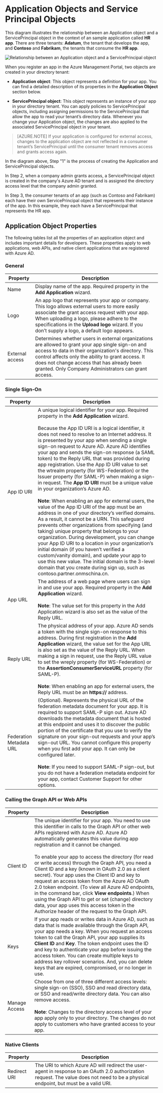 <properties
   pageTitle="Application Objects and Service Principal Objects | Windows Azure"
   description="A discussion of the relationship between Application objects and ServicePrincipal objects in Azure Active Directory"
   documentationCenter="dev-center-name"
   authors="msmbaldwin"
   manager="mbaldwin"
   services="active-directory"
   editor=""/>

<tags
	ms.service="active-directory"
	ms.date="09/17/2015"
	wacn.date=""/>


# Application Objects and Service Principal Objects

This diagram illustrates the relationship between an Application object and a ServicePrincipal object in the context of an sample application called **HR app**. There are three tenants: **Adatum**, the tenant that develops the app, and **Contoso** and **Fabrikam**, the tenants that consume the **HR app**.

![Relationship between an Application object and a ServicePrincipal object](./media/active-directory-application-objects/application-objects-relationship.png)


When you register an app in the Azure Management Portal, two objects are created in your directory tenant:

- **Application object**: This object represents a definition for your app. You can find a detailed description of its properties in the **Application Object** section below.

- **ServicePrincipal object**: This object represents an instance of your app in your directory tenant. You can apply policies to ServicePrincipal objects, including assigning permissions to the ServicePrincipal that allow the app to read your tenant’s directory data. Whenever you change your Application object, the changes are also applied to the associated ServicePrincipal object in your tenant.


> [AZURE.NOTE] If your application is configured for external access, changes to the application object are not reflected in a consumer tenant’s ServicePrincipal until the consumer tenant removes access and grants access again.



In the diagram above, Step "1" is the process of creating the Application and ServicePrincipal objects.

In Step 2, when a company admin grants access, a ServicePrincipal object is created in the company's Azure AD tenant and is assigned the directory access level that the company admin granted.

In Step 3, the consumer tenants of an app (such as Contoso and Fabrikam) each have their own ServicePrincipal object that represents their instance of the app. In this example, they each have a ServicePrincipal that represents the HR app.





## Application Object Properties

The following tables list all the properties of an application object and includes important details for developers. These properties apply to web applications, web APIs, and native client applications that are registered with Azure AD.


### General

Property | Description
| ------------- | -----------
| Name | Display name of the app. Required property in the **Add Application** wizard.
| Logo | An app logo that represents your app or company. This logo allows external users to more easily associate the grant access request with your app. When uploading a logo, please adhere to the specifications in the **Upload logo** wizard. If you don’t supply a logo, a default logo appears.
| External access | Determines whether users in external organizations are allowed to grant your app single sign-on and access to data in their organization's directory. This control affects only the ability to grant access. It does not change access that has already been granted. Only Company Administrators can grant access.


### Single Sign-On

Property | Description
| ------------- | -----------
| App ID URI | A unique logical identifier for your app. Required property in the **Add Application** wizard. <br><br>Because the App ID URI is a logical identifier, it does not need to resolve to an Internet address. It is presented by your app when sending a single sign-on request to Azure AD. Azure AD identifies your app and sends the sign-on response (a SAML token) to the Reply URL that was provided during app registration. Use the App ID URI value to set the wtrealm property (for WS-Federation) or the Issuer property (for SAML-P) when making a sign-in request. The **App ID URI** must be a unique value in your organization’s Azure AD.<br><br>**Note**: When enabling an app for external users, the value of the App ID URI of the app must be an address in one of your directory’s verified domains. As a result, it cannot be a URN. This safeguard prevents other organizations from specifying (and taking) unique property that belongs to your organization. During development, you can change your App ID URI to a location in your organization’s initial domain (if you haven’t verified a custom/vanity domain), and update your app to use this new value. The initial domain is the 3-level domain that you create during sign up, such as contoso.partner.onmschina.cn.
| App URL | The address of a web page where users can sign in and use your app. Required property in the **Add Application** wizard.<br><BR>**Note**: The value set for this property in the Add Application wizard is also set as the value of the Reply URL.
| Reply URL | The physical address of your app. Azure AD sends a token with the single sign-on response to this address. During first registration in the **Add Application** wizard, the value set for the App URL is also set as the value of the Reply URL. When making a sign in request, use the Reply URL value to set the wreply property (for WS-Federation) or the **AssertionConsumerServiceURL** property (for SAML-P).<br><BR>**Note**: When enabling an app for external users, the Reply URL must be an **https://** address.
| Federation Metadata URL | (Optional). Represents the physical URL of the federation metadata document for your app. It is required to support SAML-P sign out. Azure AD downloads the metadata document that is hosted at this endpoint and uses it to discover the public portion of the certificate that you use to verify the signature on your sign-out requests and your app’s sign-out URL. You cannot configure this property when you first add your app. It can only be configured later.<br><BR>**Note**: If you need to support SAML-P sign-out, but you do not have a federation metadata endpoint for your app, contact Customer Support for other options.


### Calling the Graph API or Web APIs

Property | Description
| ------------- | -----------
| Client ID | The unique identifier for your app. You need to use this identifier in calls to the Graph API or other web APIs registered with Azure AD. Azure AD automatically generates this value during app registration and it cannot be changed.<BR><BR>To enable your app to access the directory (for read or write access) through the Graph API, you need a Client ID and a key (known in OAuth 2.0 as a client secret). Your app uses the Client ID and key to request an access token from the Azure AD OAuth 2.0 token endpoint. (To view all Azure AD endpoints, in the command bar, click **View endpoints**.) When using the Graph API to get or set (change) directory data, your app uses this access token in the Authorize header of the request to the Graph API.
| Keys | If your app reads or writes data in Azure AD, such as data that is made available through the Graph API, your app needs a key. When you request an access token to call the Graph API, your app supplies its **Client ID** and **Key**. The token endpoint uses the ID and key to authenticate your app before issuing the access token. You can create multiple keys to address key rollover scenarios. And, you can delete keys that are expired, compromised, or no longer in use.
| Manage Access | Choose from one of three different access levels: single sign-on (SSO), SSO and read directory data, or SSO and read/write directory data. You can also remove access. <br><BR>**Note**: Changes to the directory access level of your app apply only to your directory. The changes do not apply to customers who have granted access to your app.


### Native Clients

Property | Description
| ------------- | -----------
| Redirect URI | The URI to which Azure AD will redirect the user-agent in response to an OAuth 2.0 authorization request. The value does not need to be a physical endpoint, but must be a valid URI.

##
